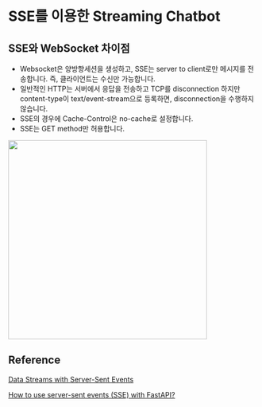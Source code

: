 # SSE를 이용한 Streaming Chatbot

## SSE와 WebSocket 차이점

- Websocket은 양방향세션을 생성하고, SSE는 server to client로만 메시지를 전송합니다. 즉, 클라이언트는 수신만 가능합니다.
- 일반적인 HTTP는 서버에서 응답을 전송하고 TCP를 disconnection 하지만 content-type이 text/event-stream으로 등록하면, disconnection을 수행하지 않습니다.
- SSE의 경우에 Cache-Control은 no-cache로 설정합니다.
- SSE는 GET method만 허용합니다.

<img src="https://github.com/kyopark2014/streaming-chatbot-using-sse/assets/52392004/f7a2c834-d11c-44ed-9f87-36e8b6afd864" width="400">



## Reference 

[Data Streams with Server-Sent Events](https://bytewax.io/blog/data-stream-server-sent-events)

[How to use server-sent events (SSE) with FastAPI?](https://devdojo.com/bobbyiliev/how-to-use-server-sent-events-sse-with-fastapi)

